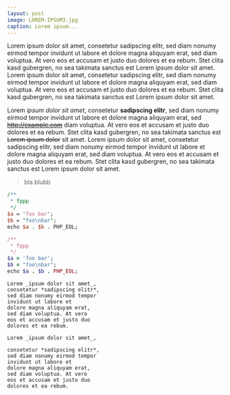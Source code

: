 ```yaml
---
layout: post
image: LOREM-IPSUM3.jpg
caption: Lorem ipsum...
---
```

Lorem ipsum dolor sit amet, consetetur sadipscing elitr, sed diam nonumy eirmod tempor invidunt ut labore et dolore magna aliquyam erat, sed diam voluptua. At vero eos et accusam et justo duo dolores et ea rebum. Stet clita kasd gubergren, no sea takimata sanctus est Lorem ipsum dolor sit amet. Lorem ipsum dolor sit amet, consetetur sadipscing elitr, sed diam nonumy eirmod tempor invidunt ut labore et dolore magna aliquyam erat, sed diam voluptua. At vero eos et accusam et justo duo dolores et ea rebum. Stet clita kasd gubergren, no sea takimata sanctus est Lorem ipsum dolor sit amet.

Lorem _ipsum dolor sit amet_, consetetur **sadipscing elitr**, sed diam nonumy eirmod tempor invidunt ut labore et
dolore magna aliquyam erat, sed ~~http://example.com~~ diam voluptua. At vero eos et accusam et justo duo dolores et ea rebum.
Stet clita kasd gubergren, no sea takimata sanctus est ~~Lorem ipsum dolor~~ sit amet. Lorem ipsum dolor sit amet,
consetetur sadipscing elitr, sed diam nonumy eirmod tempor invidunt ut labore et dolore magna aliquyam erat, sed diam voluptua. At vero eos et accusam et justo duo dolores et ea rebum. Stet clita kasd gubergren, no sea takimata sanctus est Lorem ipsum dolor sit amet.

> bla
> blubb

```perl
/**
 * fppp
 */
$a = 'foo bar';
$b = "foo\nbar";
echo $a . $b . PHP_EOL;
```

```ruby
/**
 * fppp
 */
$a = 'foo bar';
$b = "foo\nbar";
echo $a . $b . PHP_EOL;
```

    Lorem _ipsum dolor sit amet_,
    consetetur *sadipscing elitr*,
    sed diam nonumy eirmod tempor
    invidunt ut labore et
    dolore magna aliquyam erat,
    sed diam voluptua. At vero
    eos et accusam et justo duo
    dolores et ea rebum.

`Lorem _ipsum dolor sit amet_,`

```
consetetur *sadipscing elitr*,
sed diam nonumy eirmod tempor
invidunt ut labore et
dolore magna aliquyam erat,
sed diam voluptua. At vero
eos et accusam et justo duo
dolores et ea rebum.
```
